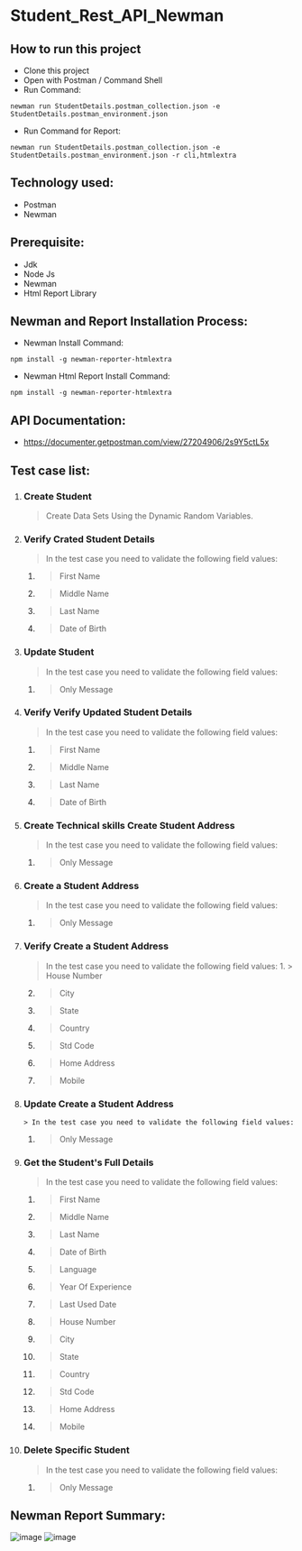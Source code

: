 # Student_Rest_API_Newman

## How to run this project
- Clone this project
- Open with Postman / Command Shell
- Run Command:  
```console 
newman run StudentDetails.postman_collection.json -e StudentDetails.postman_environment.json 
```
- Run Command for Report: 
```console 
newman run StudentDetails.postman_collection.json -e StudentDetails.postman_environment.json -r cli,htmlextra
```

## Technology used:
- Postman
- Newman

## Prerequisite:
- Jdk
- Node Js
- Newman
- Html Report Library

## Newman and Report Installation Process:
- Newman Install Command:
```console
npm install -g newman-reporter-htmlextra
```
- Newman Html Report Install Command:
```console
npm install -g newman-reporter-htmlextra
```

## API Documentation:
- https://documenter.getpostman.com/view/27204906/2s9Y5ctL5x

## Test case list:
1. ### Create Student
	> Create Data Sets Using the Dynamic Random Variables.

2. ### Verify Crated Student Details
	> In the test case you need to validate the following field values:
 	1. > First Name
 	2. > Middle Name
 	3. > Last Name
 	4. > Date of Birth

3. ### Update Student
	> In the test case you need to validate the following field values:
 	1. > Only Message
4. ### Verify Verify Updated Student Details
	> In the test case you need to validate the following field values:
	1. > First Name
 	2. > Middle Name
	3. > Last Name
 	4. > Date of Birth

5. ### Create Technical skills Create Student Address
	> In the test case you need to validate the following field values:
	1. > Only Message

6. ### Create a Student Address
	> In the test case you need to validate the following field values:
	1. > Only Message
    
7. ### Verify Create a Student Address
   	> In the test case you need to validate the following field values:
        1. > House Number
	2. > City
	3. > State
	4. > Country
	5. > Std Code
	6. > Home Address
	7. > Mobile

 8. ### Update Create a Student Address
        > In the test case you need to validate the following field values:
 	1. > Only Message

9. ### Get the Student's Full Details
	> In the test case you need to validate the following field values:
	1. > First Name
	2. > Middle Name
	3. > Last Name
	4. > Date of Birth
	5. > Language
	6. > Year Of Experience
	7. > Last Used Date
	8. > House Number
	9. > City
	10. > State
	11. > Country
	12. > Std Code
	13. > Home Address
	14. > Mobile

10. ### Delete Specific Student
	> In the test case you need to validate the following field values:
	1. > Only Message

## Newman Report Summary:
![image](https://github.com/SoniaAkter-Mona/Student_Rest_API_Newman/assets/121558562/085971e6-6af4-4ade-80b3-5dbab3d7c7fd)
![image](https://github.com/SoniaAkter-Mona/Student_Rest_API_Newman/assets/121558562/ffc0c309-653f-4865-86ec-902a4fe06bca)




